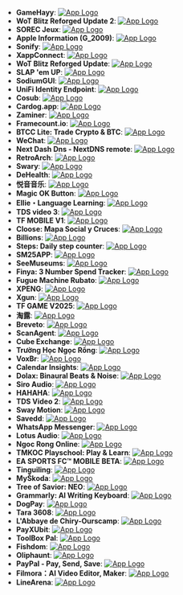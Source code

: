 - **GameHayy**: [![App Logo](https://is1-ssl.mzstatic.com/image/thumb/Purple221/v4/7c/92/b8/7c92b81d-5745-8625-accb-136208a8b985/AppIcon-0-0-1x_U007emarketing-0-0-0-7-0-0-sRGB-0-0-0-GLES2_U002c0-512MB-85-220-0-0.png/200x200bb-80.png)](https://testflight.apple.com/join/Bdr5Q3p5)
- **WoT Blitz Reforged Update 2**: [![App Logo](https://is1-ssl.mzstatic.com/image/thumb/Purple221/v4/6d/0e/ac/6d0eac45-f3d4-b8a1-d0e4-50b1506db8bb/AppIcon-0-0-1x_U007epad-0-11-0-0-85-220.png/200x200bb-80.png)](https://testflight.apple.com/join/f6WEHmNg)
- **SOREC Jeux**: [![App Logo](https://is1-ssl.mzstatic.com/image/thumb/Purple211/v4/c1/e8/21/c1e821c4-d6e7-7081-0ca4-4abae525905b/AppIcon-1x_U007emarketing-0-11-0-0-85-220-0.png/200x200bb-80.png)](https://testflight.apple.com/join/9pFE8v2x)
- **Apple Information (G_2009)**: [![App Logo](https://is1-ssl.mzstatic.com/image/thumb/Purple211/v4/da/8f/94/da8f947d-5588-b111-3b7d-c3ad72f005f6/AppIcon-1x_U007epad-0-1-85-220-0.png/200x200bb-80.png)](https://testflight.apple.com/join/mvvPpeZf)
- **Sonify**: [![App Logo](https://is1-ssl.mzstatic.com/image/thumb/Purple211/v4/1a/f4/9a/1af49a7f-5b35-f752-030c-824b9dbc58b0/appicon-0-0-1x_U007emarketing-0-8-0-85-220.png/200x200bb-80.png)](https://testflight.apple.com/join/d1bqGDAR)
- **XappConnect**: [![App Logo](https://is1-ssl.mzstatic.com/image/thumb/Purple211/v4/24/74/6d/24746dc7-8053-7c8c-0b5f-495bfd4c3719/AppIcon-1x_U007emarketing-0-11-0-85-220-0.png/200x200bb-80.png)](https://testflight.apple.com/join/PDzRN27e)
- **WoT Blitz Reforged Update**: [![App Logo](https://is1-ssl.mzstatic.com/image/thumb/Purple221/v4/7c/7c/46/7c7c46e0-0e37-4153-7bfa-0ac26a9434df/AppIcon-0-0-1x_U007epad-0-11-0-0-85-220.png/200x200bb-80.png)](https://testflight.apple.com/join/Cf7ZGENt)
- **SLAP 'em UP**: [![App Logo](https://is1-ssl.mzstatic.com/image/thumb/Purple221/v4/4b/00/69/4b00693c-de9f-6783-07e4-78a714fca126/AppIcon-1x_U007emarketing-0-8-0-85-220-0.png/200x200bb-80.png)](https://testflight.apple.com/join/rrH8Ry7w)
- **SodiumGUI**: [![App Logo](https://is1-ssl.mzstatic.com/image/thumb/Purple221/v4/f6/c4/38/f6c43887-d442-5854-ed02-7aa939ccc9ce/AppIcon-0-0-1x_U007emarketing-0-8-0-85-220.png/200x200bb-80.png)](https://testflight.apple.com/join/eSUWhP3X)
- **UniFi Identity Endpoint**: [![App Logo](https://is1-ssl.mzstatic.com/image/thumb/Purple221/v4/37/6d/05/376d0579-a01d-f713-7cdd-48a47fed4e28/AppIcon-0-0-1x_U007epad-0-1-0-85-220.png/200x200bb-80.png)](https://testflight.apple.com/join/fVA63wkZ)
- **Cosub**: [![App Logo](https://is1-ssl.mzstatic.com/image/thumb/Purple211/v4/ee/e4/94/eee494c5-30e4-8fe1-f4eb-e0e886cb2bd6/AppIcon-0-0-1x_U007emarketing-0-8-0-85-220.png/200x200bb-80.png)](https://testflight.apple.com/join/Sy59314y)
- **Cardog.app**: [![App Logo](https://is1-ssl.mzstatic.com/image/thumb/Purple221/v4/0d/1e/23/0d1e23a6-fb2e-66c0-96dc-2c02927e7fba/AppIcon-0-0-1x_U007epad-0-1-85-220.png/200x200bb-80.png)](https://testflight.apple.com/join/2g4pS1X2)
- **Zaminer**: [![App Logo](https://is1-ssl.mzstatic.com/image/thumb/Purple221/v4/3f/06/45/3f0645fb-57a5-4924-c272-f1941b98db10/AppIcon-0-0-1x_U007ephone-0-1-85-220.png/200x200bb-80.png)](https://testflight.apple.com/join/usbYAEsA)
- **Framecount.io**: [![App Logo](https://is1-ssl.mzstatic.com/image/thumb/Purple221/v4/a8/6f/04/a86f04a1-4f1b-1892-dc9f-f1c65ab2e57a/AppIcon-0-0-1x_U007ephone-0-1-85-220.png/200x200bb-80.png)](https://testflight.apple.com/join/PGvbn5bh)
- **BTCC Lite: Trade Crypto & BTC**: [![App Logo](https://is1-ssl.mzstatic.com/image/thumb/Purple211/v4/77/76/4c/77764c14-b516-a688-2b1d-149c40df5cb2/AppIcon-0-0-1x_U007emarketing-0-8-0-sRGB-85-220.png/200x200bb-80.png)](https://testflight.apple.com/join/YdC3S9pF)
- **WeChat**: [![App Logo](https://is1-ssl.mzstatic.com/image/thumb/Purple221/v4/01/48/c6/0148c6f4-6609-0547-db53-09e92df60bf6/AppIcon-0-0-1x_U007epad-0-6-0-sRGB-0-85-220.png/200x200bb-80.png)](https://testflight.apple.com/join/5D5k518w)
- **Next Dash Dns - NextDNS remote**: [![App Logo](https://is1-ssl.mzstatic.com/image/thumb/Purple221/v4/d8/8f/bb/d88fbbe6-5291-cd1c-c98a-0dbf24fb85c1/AppIcon-0-0-1x_U007emarketing-0-8-0-85-220.png/200x200bb-80.png)](https://testflight.apple.com/join/KFdfGqXV)
- **RetroArch**: [![App Logo](https://is1-ssl.mzstatic.com/image/thumb/Purple221/v4/a2/ec/4c/a2ec4c00-f3ea-868f-75b8-097c841e6e93/Default-0-0-1x_U007epad-0-1-85-220.png/200x200bb-80.png)](https://testflight.apple.com/join/A1LMA3Mx)
- **Swary**: [![App Logo](https://is1-ssl.mzstatic.com/image/thumb/Purple221/v4/65/a1/4f/65a14ff3-d943-edba-8bf8-ad21f58e6fff/AppIcon-0-0-1x_U007ephone-0-1-0-85-220.png/200x200bb-80.png)](https://testflight.apple.com/join/5v1fXjp7)
- **DeHealth**: [![App Logo](https://is1-ssl.mzstatic.com/image/thumb/Purple221/v4/57/9c/2f/579c2f63-819c-aa29-046c-1642972c6f6b/AppIcon-0-0-1x_U007epad-0-1-0-85-220.jpeg/200x200bb-80.png)](https://testflight.apple.com/join/gmQsAnVp)
- **悦音音乐**: [![App Logo](https://is1-ssl.mzstatic.com/image/thumb/Purple211/v4/d2/51/a1/d251a197-fee1-3dfe-b351-060c3b813cd9/AppIcon-0-0-1x_U007epad-0-1-85-220.png/200x200bb-80.png)](https://testflight.apple.com/join/NEtQuaCF)
- **Magic OK Button**: [![App Logo](https://is1-ssl.mzstatic.com/image/thumb/Purple221/v4/c0/5b/5b/c05b5b9b-4b7d-cdd6-98dc-c630faedda4d/AppIcon-0-0-1x_U007epad-0-1-85-220.png/200x200bb-80.png)](https://testflight.apple.com/join/C75hSf9N)
- **Ellie・Language Learning**: [![App Logo](https://is1-ssl.mzstatic.com/image/thumb/Purple221/v4/7f/fc/e1/7ffce16b-2178-2f58-db71-fa09501e3361/AppIcon-0-0-1x_U007emarketing-0-11-0-85-220.png/200x200bb-80.png)](https://testflight.apple.com/join/VBQAUsW1)
- **TDS video 3**: [![App Logo](https://is1-ssl.mzstatic.com/image/thumb/Purple221/v4/58/ed/65/58ed65b9-5b65-92e5-2058-4da19523de2c/AppIcon-0-0-1x_U007ephone-0-1-85-220.png/200x200bb-80.png)](https://testflight.apple.com/join/uk4993r5)
- **TF MOBILE V1**: [![App Logo](https://is1-ssl.mzstatic.com/image/thumb/Purple211/v4/76/d3/8a/76d38ac1-3107-afc6-70ed-f48555cbc787/AppIcon-0-0-1x_U007emarketing-0-8-0-85-220.png/200x200bb-80.png)](https://testflight.apple.com/join/bH1kJPb9)
- **Cloose: Mapa Social y Cruces**: [![App Logo](https://is1-ssl.mzstatic.com/image/thumb/Purple221/v4/b1/c1/02/b1c102dd-d01c-b44d-3bed-bff2f58155cb/AppIcon-0-0-1x_U007emarketing-0-8-0-85-220.png/200x200bb-80.png)](https://testflight.apple.com/join/5atykCrM)
- **Billions**: [![App Logo](https://is1-ssl.mzstatic.com/image/thumb/Purple221/v4/30/e8/35/30e835f3-c9d6-8426-0785-8c9db18bb59f/AppIcon-0-0-1x_U007emarketing-0-8-0-85-220.png/200x200bb-80.png)](https://testflight.apple.com/join/8bTrPASZ)
- **Steps: Daily step counter**: [![App Logo](https://is1-ssl.mzstatic.com/image/thumb/Purple211/v4/cc/63/fb/cc63fb9f-b31c-585c-83b3-741c4d4de8bb/AppIcon-0-0-1x_U007ephone-0-1-85-220.png/200x200bb-80.png)](https://testflight.apple.com/join/8D1CyJeM)
- **SM25APP**: [![App Logo](https://is1-ssl.mzstatic.com/image/thumb/Purple221/v4/fc/72/ec/fc72ecf8-68a5-b137-408e-07440b4968b6/AppIcon-0-0-1x_U007emarketing-0-8-0-85-220.png/200x200bb-80.png)](https://testflight.apple.com/join/wJg86SX2)
- **SeeMuseums**: [![App Logo](https://is1-ssl.mzstatic.com/image/thumb/Purple211/v4/de/40/1f/de401f2e-3c3d-091d-0b73-34a455b91d24/AppIcon-0-0-1x_U007ephone-0-1-85-220.png/200x200bb-80.png)](https://testflight.apple.com/join/r6bUD8q1)
- **Finya: 3 Number Spend Tracker**: [![App Logo](https://is1-ssl.mzstatic.com/image/thumb/Purple211/v4/75/04/f7/7504f7af-9c6a-b6cc-3cb5-7f022e37072e/AppIcon-0-0-1x_U007emarketing-0-8-0-85-220.png/200x200bb-80.png)](https://testflight.apple.com/join/ZVmd6xBr)
- **Fugue Machine Rubato**: [![App Logo](https://is1-ssl.mzstatic.com/image/thumb/Purple221/v4/5f/97/cb/5f97cbab-5db0-00f0-72aa-aedbf9b189a2/AppIcon-0-0-1x_U007emarketing-0-8-0-85-220.png/200x200bb-80.png)](https://testflight.apple.com/join/n1nedavK)
- **XPENG**: [![App Logo](https://is1-ssl.mzstatic.com/image/thumb/Purple211/v4/e3/93/e7/e393e7fe-9ff5-a3cf-7e2d-19e01e0546e1/XAppIcon-0-0-1x_U007emarketing-0-8-0-sRGB-0-85-220.png/200x200bb-80.png)](https://testflight.apple.com/join/HguC3g33)
- **Xgun**: [![App Logo](https://is1-ssl.mzstatic.com/image/thumb/Purple221/v4/c9/7d/8c/c97d8c43-d76f-5846-13fb-151bfb95860e/AppIcon-0-0-1x_U007emarketing-0-8-0-85-220.png/200x200bb-80.png)](https://testflight.apple.com/join/MEsXs91v)
- **TF GAME V2025**: [![App Logo](https://is1-ssl.mzstatic.com/image/thumb/Purple211/v4/97/3f/16/973f16c4-0bde-f5de-d907-ff8a73d3fe25/AppIcon-0-0-1x_U007emarketing-0-0-0-7-0-0-sRGB-0-0-0-GLES2_U002c0-512MB-85-220-0-0.png/200x200bb-80.png)](https://testflight.apple.com/join/PSGNVZHF)
- **淘露**: [![App Logo](https://is1-ssl.mzstatic.com/image/thumb/Purple221/v4/2c/dc/c6/2cdcc60f-426e-2608-fe5c-9027e9944470/AppIcon-0-0-1x_U007ephone-0-11-0-0-GLES2_U002c0-85-220.png/200x200bb-80.png)](https://testflight.apple.com/join/YAOnk6Uw)
- **Breveto**: [![App Logo](https://is1-ssl.mzstatic.com/image/thumb/Purple211/v4/d1/a4/e7/d1a4e73e-b44d-db16-6fc9-c5b8ba1410e2/AppIcon-0-0-1x_U007epad-0-1-0-sRGB-85-220.png/200x200bb-80.png)](https://testflight.apple.com/join/9mqMgFjT)
- **ScanAgent**: [![App Logo](https://is1-ssl.mzstatic.com/image/thumb/Purple221/v4/4b/fd/01/4bfd01c8-5231-04cf-8660-9960ec5dc104/AppIcon-0-0-1x_U007epad-0-1-85-220.jpeg/200x200bb-80.png)](https://testflight.apple.com/join/DcUVjEWU)
- **Cube Exchange**: [![App Logo](https://is1-ssl.mzstatic.com/image/thumb/Purple211/v4/5d/3e/a5/5d3ea5f1-611b-09bc-8fcb-c016fe9d935a/AppIconProduction-0-0-1x_U007ephone-0-1-0-85-220.png/200x200bb-80.png)](https://testflight.apple.com/join/HVfTFeAt)
- **Trường Học Ngọc Rồng**: [![App Logo](https://is1-ssl.mzstatic.com/image/thumb/Purple221/v4/aa/c1/28/aac128e0-409e-d99b-8df2-2ed95e6d79ec/AppIcon-0-0-1x_U007emarketing-0-8-0-85-220.png/200x200bb-80.png)](https://testflight.apple.com/join/vrsA3bQk)
- **VoxBr**: [![App Logo](https://is1-ssl.mzstatic.com/image/thumb/Purple211/v4/f1/ad/d9/f1add9f0-cb7f-0c83-a071-f6fe9731939c/AppIcon-0-0-1x_U007emarketing-0-8-0-85-220.png/200x200bb-80.png)](https://testflight.apple.com/join/PEXV9dpq)
- **Calendar Insights**: [![App Logo](https://is1-ssl.mzstatic.com/image/thumb/Purple211/v4/60/2f/43/602f43f0-8e0b-4aff-894a-33bb24a8c975/AppIcon-0-0-1x_U007epad-0-1-85-220.png/200x200bb-80.png)](https://testflight.apple.com/join/bVQPauGR)
- **Dolax: Binaural Beats & Noise**: [![App Logo](https://is1-ssl.mzstatic.com/image/thumb/Purple211/v4/fc/bb/37/fcbb370b-7269-b7c5-f3f9-f9af90c6e173/AppIcon-0-0-1x_U007ephone-0-1-0-85-220.png/200x200bb-80.png)](https://testflight.apple.com/join/qysgFvQ3)
- **Siro Audio**: [![App Logo](https://is1-ssl.mzstatic.com/image/thumb/Purple211/v4/a8/a6/60/a8a6602c-1b04-e945-a812-36df52b04dbe/AppIcon-1x_U007epad-0-11-0-85-220-0.png/200x200bb-80.png)](https://testflight.apple.com/join/X81gNbKu)
- **HAHAHA**: [![App Logo](https://is1-ssl.mzstatic.com/image/thumb/Purple221/v4/db/cd/fa/dbcdfa2f-bf74-883e-134a-5f2e8e16c1fd/AppIcon-0-0-1x_U007emarketing-0-0-0-7-0-0-sRGB-0-0-0-GLES2_U002c0-512MB-85-220-0-0.png/200x200bb-80.png)](https://testflight.apple.com/join/ZRwDxq34)
- **TDS Video 2**: [![App Logo](https://is1-ssl.mzstatic.com/image/thumb/Purple221/v4/41/09/be/4109be8c-a9b5-e735-402f-2e35190f14c6/AppIcon-0-0-1x_U007ephone-0-1-85-220.png/200x200bb-80.png)](https://testflight.apple.com/join/6drWGVde)
- **Sway Motion**: [![App Logo](https://is1-ssl.mzstatic.com/image/thumb/Purple221/v4/26/01/b8/2601b832-181c-b325-ed8d-1e58e9c3d61b/AppIcon-0-0-1x_U007epad-0-1-85-220.png/200x200bb-80.png)](https://testflight.apple.com/join/dmAf4kmN)
- **Savedd**: [![App Logo](https://is1-ssl.mzstatic.com/image/thumb/Purple211/v4/d1/50/77/d1507794-1e38-f192-5b9c-fae331c676d4/AppIcon-0-0-1x_U007epad-0-1-85-220.png/200x200bb-80.png)](https://testflight.apple.com/join/PvmXwRfS)
- **WhatsApp Messenger**: [![App Logo](https://is1-ssl.mzstatic.com/image/thumb/Purple221/v4/22/63/9b/22639b50-75ae-8178-afa6-3afb66dce4ea/AppIcon-0-0-1x_U007epad-0-0-0-1-0-0-0-85-220.png/200x200bb-80.png)](https://testflight.apple.com/join/YcmGWyxV)
- **Lotus Audio**: [![App Logo](https://is1-ssl.mzstatic.com/image/thumb/Purple221/v4/a1/7f/3e/a17f3e1a-b5f2-4e0a-8deb-a0a9e922911d/AppIcon-1x_U007epad-0-11-0-85-220-0.png/200x200bb-80.png)](https://testflight.apple.com/join/xRByxU2d)
- **Ngoc Rong Online**: [![App Logo](https://is1-ssl.mzstatic.com/image/thumb/Purple211/v4/5e/cf/46/5ecf46d7-3499-b8ac-3cd9-b5d1fdc23de8/AppIcon-0-0-1x_U007emarketing-0-11-0-85-220.png/200x200bb-80.png)](https://testflight.apple.com/join/TqS1azuA)
- **TMKOC Playschool: Play & Learn**: [![App Logo](https://is1-ssl.mzstatic.com/image/thumb/Purple211/v4/fe/71/07/fe7107f8-532b-5d45-6641-618a5afed4df/AppIcon-0-0-1x_U007emarketing-0-8-0-85-220.png/200x200bb-80.png)](https://testflight.apple.com/join/SYgGKcAG)
- **EA SPORTS FC™ MOBILE BETA**: [![App Logo](https://is1-ssl.mzstatic.com/image/thumb/Purple211/v4/63/88/96/6388968b-3088-4175-5587-6fe4c486fb94/AppIcon-0-0-1x_U007emarketing-0-8-0-85-220.png/200x200bb-80.png)](https://testflight.apple.com/join/b9ED8fEZ)
- **Tinguiling**: [![App Logo](https://is1-ssl.mzstatic.com/image/thumb/Purple221/v4/bf/b8/4a/bfb84adb-1975-4845-ea7e-44334de2029e/AppIcon-0-1x_U007emarketing-0-8-0-0-85-220-0.png/200x200bb-80.png)](https://testflight.apple.com/join/pk6cTWnK)
- **MyŠkoda**: [![App Logo](https://is1-ssl.mzstatic.com/image/thumb/Purple221/v4/04/e0/ff/04e0ff4b-c0eb-1e0d-6893-fa4bc543974a/AppIcon-0-1x_U007ephone-0-1-85-220-0.png/200x200bb-80.png)](https://testflight.apple.com/join/R80jyQ9E)
- **Tree of Savior: NEO**: [![App Logo](https://is1-ssl.mzstatic.com/image/thumb/Purple211/v4/16/28/9e/16289e02-ffb5-e740-3cd9-9b9d81a03b1b/AppIcon-1x_U007emarketing-0-7-0-85-220.png/200x200bb-80.png)](https://testflight.apple.com/join/j737FrDW)
- **Grammarly: AI Writing Keyboard**: [![App Logo](https://is1-ssl.mzstatic.com/image/thumb/Purple211/v4/9d/81/1a/9d811a1a-b03f-fb68-f417-70e83eb61ad1/AppIcon-Green-0-0-1x_U007epad-0-1-85-220.png/200x200bb-80.png)](https://testflight.apple.com/join/3k9fsD6L)
- **DogPay**: [![App Logo](https://is1-ssl.mzstatic.com/image/thumb/Purple211/v4/ac/53/7d/ac537dcd-5729-29d7-190f-d6e7994d4568/AppIcon-0-0-1x_U007ephone-0-11-0-85-220.png/200x200bb-80.png)](https://testflight.apple.com/join/wrbfmgwK)
- **Tara 3608**: [![App Logo](https://is1-ssl.mzstatic.com/image/thumb/Purple221/v4/03/c9/a9/03c9a9b8-5462-f7fd-5dde-2153154de611/AppIcon-production-0-0-1x_U007emarketing-0-11-0-0-85-220.png/200x200bb-80.png)](https://testflight.apple.com/join/RnRkTty6)
- **L'Abbaye de Chiry-Ourscamp**: [![App Logo](https://is1-ssl.mzstatic.com/image/thumb/Purple211/v4/a5/5a/57/a55a57b7-c6ed-e71f-69a6-86de8534bc2a/AppIcon-0-0-1x_U007emarketing-0-7-0-0-85-220.png/200x200bb-80.png)](https://testflight.apple.com/join/vwDyGGe8)
- **PayXUbit**: [![App Logo](https://is1-ssl.mzstatic.com/image/thumb/Purple211/v4/67/57/94/675794e5-7aa3-e9e8-d185-15696bd6cff7/AppIcon-0-0-1x_U007emarketing-0-11-0-85-220.png/200x200bb-80.png)](https://testflight.apple.com/join/uPvE6C98)
- **ToolBox Pal**: [![App Logo](https://is1-ssl.mzstatic.com/image/thumb/Purple211/v4/82/54/c0/8254c096-cbaf-00bc-8d10-4a9b6c0e855c/AppIcon-0-0-1x_U007epad-0-1-85-220.png/200x200bb-80.png)](https://testflight.apple.com/join/dBSfNkgP)
- **Fishdom**: [![App Logo](https://is1-ssl.mzstatic.com/image/thumb/Purple221/v4/6c/17/36/6c1736cf-2caf-4ff6-26ef-24fca23d6a48/AppIconBeta-0-0-1x_U007emarketing-0-7-0-85-220.png/200x200bb-80.png)](https://testflight.apple.com/join/nMU2SQ8h)
- **Oliphaunt**: [![App Logo](https://is1-ssl.mzstatic.com/image/thumb/Purple221/v4/08/bb/b7/08bbb7b6-13d2-aad1-dd55-b15391c5c375/AppIcon-0-0-85-220-0-5-0-2x-sRGB-0-0-0.png/200x200bb-80.png)](https://testflight.apple.com/join/Epq1P3Cw)
- **PayPal - Pay, Send, Save**: [![App Logo](https://is1-ssl.mzstatic.com/image/thumb/Purple221/v4/46/1d/b8/461db814-607c-e5f2-f177-6c96f49adb65/AppIcon-0-0-1x_U007ephone-0-1-0-0-GLES2_U002c0-85-220.png/200x200bb-80.png)](https://testflight.apple.com/join/GtF5MEaY)
- **Filmora：AI Video Editor, Maker**: [![App Logo](https://is1-ssl.mzstatic.com/image/thumb/Purple221/v4/85/92/7d/85927d27-e943-cc73-5644-9911028f9aeb/AppIcon-0-0-1x_U007emarketing-0-8-0-85-220-0.png/200x200bb-80.png)](https://testflight.apple.com/join/ZSc5ADeP)
- **LineArena**: [![App Logo](https://is1-ssl.mzstatic.com/image/thumb/Purple211/v4/61/70/59/617059d6-dce8-11ce-441f-626aaceff992/AppIcon-0-0-1x_U007epad-0-1-0-85-220.png/200x200bb-80.png)](https://testflight.apple.com/join/X7H1Jdfd)

